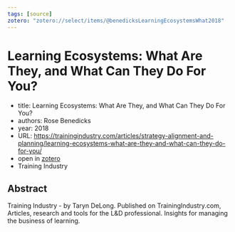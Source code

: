 ```yaml
---
tags: [source]
zotero: "zotero://select/items/@benedicksLearningEcosystemsWhat2018"
---
```


# Learning Ecosystems: What Are They, and What Can They Do For You?

- title: Learning Ecosystems: What Are They, and What Can They Do For You?
- authors: Rose Benedicks
- year: 2018
- URL: https://trainingindustry.com/articles/strategy-alignment-and-planning/learning-ecosystems-what-are-they-and-what-can-they-do-for-you/
- open in [zotero](zotero://select/items/@benedicksLearningEcosystemsWhat2018)
- Training Industry

## Abstract
Training Industry - by Taryn DeLong. Published on TrainingIndustry.com, Articles, research and tools for the L&D professional. Insights for managing the business of learning.
